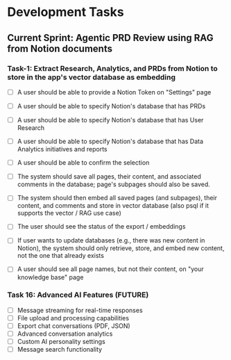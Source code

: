 # Development Tasks

## Current Sprint: Agentic PRD Review using RAG from Notion documents
### Task-1: Extract Research, Analytics, and PRDs from Notion to store in the app's vector database as embedding
- [ ] A user should be able to provide a Notion Token on "Settings" page
- [ ] A user should be able to specify Notion's database that has PRDs
- [ ] A user should be able to specify Notion's database that has User Research
- [ ] A user should be able to specify Notion's database that has Data Analytics initiatives and reports
- [ ] A user should be able to confirm the selection
- [ ] The system should save all pages, their content, and associated comments in the database; page's subpages should also be saved.
- [ ] The system should then embed all saved pages (and subpages), their content, and comments and store in vector database (also psql if it supports the vector / RAG use case)
- [ ] The user should see the status of the export / embeddings
- [ ] If user wants to update databases (e.g., there was new content in Notion), the system should only retrieve, store, and embed new content, not the one that already exists
- [ ] A user should see all page names, but not their content, on "your knowledge base" page



### Task 16: Advanced AI Features (FUTURE)
- [ ] Message streaming for real-time responses
- [ ] File upload and processing capabilities
- [ ] Export chat conversations (PDF, JSON)
- [ ] Advanced conversation analytics
- [ ] Custom AI personality settings
- [ ] Message search functionality
